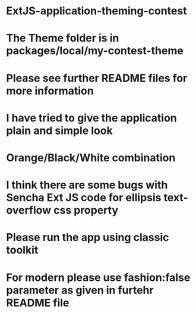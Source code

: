 # ExtJS-application-theming-contest

# The Theme folder is in packages/local/my-contest-theme
# Please see further README files for more information
# I have tried to give the application plain and simple look 
# Orange/Black/White combination
# I think there are some bugs with Sencha Ext JS code for ellipsis text-overflow css property
# Please run the app using classic toolkit
# For modern please use fashion:false parameter as given in furtehr README file
